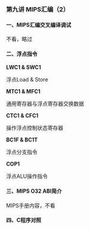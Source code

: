 ### 第九讲 MIPS汇编（2）

#### 一、MIPS汇编交叉编译调试

不看，略过

#### 二、浮点指令

**LWC1 & SWC1**

浮点Load & Store

**MTC1 & MFC1**

通用寄存器与浮点寄存器交换数据

**CTC1 & CFC1**

操作浮点控制状态寄存器

**BC1F & BC1T**

浮点分支指令

**COP1**

浮点ALU操作指令

#### 三、MIPS O32 ABI简介

MIPS手册内容，不看

#### 四、C程序对照

